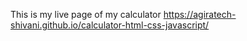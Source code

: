 This is my live page of my calculator
https://agiratech-shivani.github.io/calculator-html-css-javascript/
